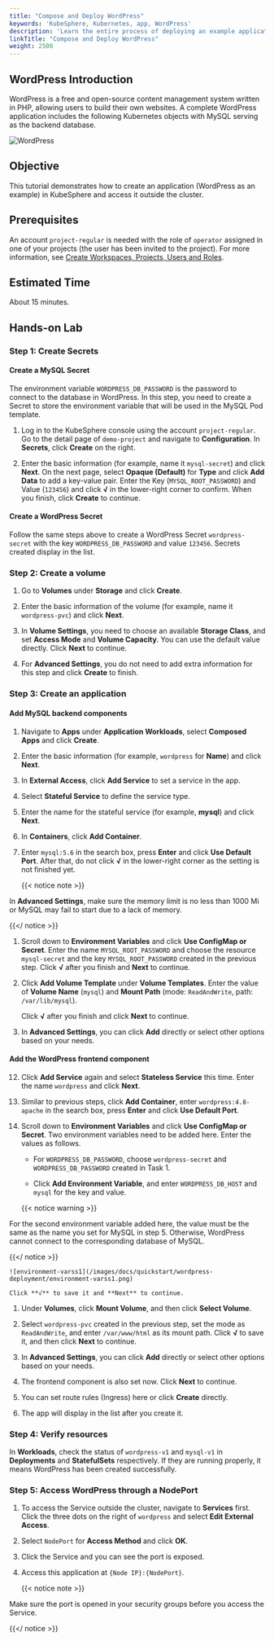 ```yaml
---
title: "Compose and Deploy WordPress"
keywords: 'KubeSphere, Kubernetes, app, WordPress'
description: 'Learn the entire process of deploying an example application in KubeSphere, including credential creation, volume creation, and component settings.'
linkTitle: "Compose and Deploy WordPress"
weight: 2500
---
```


## WordPress Introduction

WordPress is a free and open-source content management system written in PHP, allowing users to build their own websites. A complete WordPress application includes the following Kubernetes objects with MySQL serving as the backend database.

![WordPress](/images/docs/quickstart/wordpress-deployment/WordPress.png)

## Objective

This tutorial demonstrates how to create an application (WordPress as an example) in KubeSphere and access it outside the cluster.

## Prerequisites

An account `project-regular` is needed with the role of `operator` assigned in one of your projects (the user has been invited to the project). For more information, see [Create Workspaces, Projects, Users and Roles](../create-workspace-and-project/).

## Estimated Time

About 15 minutes.

## Hands-on Lab

### Step 1: Create Secrets

#### Create a MySQL Secret

The environment variable `WORDPRESS_DB_PASSWORD` is the password to connect to the database in WordPress. In this step, you need to create a Secret to store the environment variable that will be used in the MySQL Pod template.

1. Log in to the KubeSphere console using the account `project-regular`. Go to the detail page of `demo-project` and navigate to **Configuration**. In **Secrets**, click **Create** on the right.

2. Enter the basic information (for example, name it `mysql-secret`) and click **Next**. On the next page, select **Opaque (Default)** for **Type** and click **Add Data** to add a key-value pair. Enter the Key (`MYSQL_ROOT_PASSWORD`) and Value (`123456`) and click **√** in the lower-right corner to confirm. When you finish, click **Create** to continue.

#### Create a WordPress Secret

Follow the same steps above to create a WordPress Secret `wordpress-secret` with the key `WORDPRESS_DB_PASSWORD` and value `123456`. Secrets created display in the list.

### Step 2: Create a volume

1. Go to **Volumes** under **Storage** and click **Create**.

2. Enter the basic information of the volume (for example, name it `wordpress-pvc`) and click **Next**.

3. In **Volume Settings**, you need to choose an available **Storage Class**, and set **Access Mode** and **Volume Capacity**. You can use the default value directly. Click **Next** to continue.

4. For **Advanced Settings**, you do not need to add extra information for this step and click **Create** to finish.

### Step 3: Create an application

#### Add MySQL backend components

1. Navigate to **Apps** under **Application Workloads**, select **Composed Apps** and click **Create**.

2. Enter the basic information (for example, `wordpress` for **Name**) and click **Next**.

3. In **External Access**, click **Add Service** to set a service in the app.

4. Select **Stateful Service** to define the service type.

5. Enter the name for the stateful service (for example, **mysql**) and click **Next**.

6. In **Containers**, click **Add Container**.

7. Enter `mysql:5.6` in the search box, press **Enter** and click **Use Default Port**. After that, do not click **√** in the lower-right corner as the setting is not finished yet.

   {{< notice note >}}

In **Advanced Settings**, make sure the memory limit is no less than 1000 Mi or MySQL may fail to start due to a lack of memory.

{{</ notice >}} 

1. Scroll down to **Environment Variables** and click **Use ConfigMap or Secret**. Enter the name `MYSQL_ROOT_PASSWORD` and choose the resource `mysql-secret` and the key `MYSQL_ROOT_PASSWORD` created in the previous step. Click **√** after you finish and **Next** to continue.

2. Click **Add Volume Template** under **Volume Templates**. Enter the value of **Volume Name** (`mysql`) and **Mount Path** (mode: `ReadAndWrite`, path: `/var/lib/mysql`).

   Click **√** after you finish and click **Next** to continue.

3.  In **Advanced Settings**, you can click **Add** directly or select other options based on your needs.

#### Add the WordPress frontend component

12. Click **Add Service** again and select **Stateless Service** this time. Enter the name `wordpress` and click **Next**.

13. Similar to previous steps, click **Add Container**, enter `wordpress:4.8-apache` in the search box, press **Enter** and click **Use Default Port**.

14. Scroll down to **Environment Variables** and click **Use ConfigMap or Secret**. Two environment variables need to be added here. Enter the values as follows.

    - For `WORDPRESS_DB_PASSWORD`, choose `wordpress-secret` and `WORDPRESS_DB_PASSWORD` created in Task 1.

    - Click **Add Environment Variable**, and enter `WORDPRESS_DB_HOST` and `mysql` for the key and value.

    {{< notice warning >}}

For the second environment variable added here, the value must be the same as the name you set for MySQL in step 5. Otherwise, WordPress cannot connect to the corresponding database of MySQL.

{{</ notice >}}

    ![environment-varss1](/images/docs/quickstart/wordpress-deployment/environment-varss1.png)
    
    Click **√** to save it and **Next** to continue.

1.  Under **Volumes**, click **Mount Volume**, and then click **Select Volume**.

2.  Select `wordpress-pvc` created in the previous step, set the mode as `ReadAndWrite`, and enter `/var/www/html` as its mount path. Click **√** to save it, and then click **Next** to continue.

3.  In **Advanced Settings**, you can click **Add** directly or select other options based on your needs.

4.  The frontend component is also set now. Click **Next** to continue.

5.  You can set route rules (Ingress) here or click **Create** directly.

6.  The app will display in the list after you create it.

### Step 4: Verify resources

In **Workloads**, check the status of `wordpress-v1` and `mysql-v1` in **Deployments** and **StatefulSets** respectively. If they are running properly, it means WordPress has been created successfully.

### Step 5: Access WordPress through a NodePort

1. To access the Service outside the cluster, navigate to **Services** first. Click the three dots on the right of `wordpress` and select **Edit External Access**.

2. Select `NodePort` for **Access Method** and click **OK**.

3. Click the Service and you can see the port is exposed.

4. Access this application at `{Node IP}:{NodePort}`.

   {{< notice note >}}

Make sure the port is opened in your security groups before you access the Service.

{{</ notice >}} 